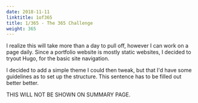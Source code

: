 ```yaml
---
date: 2018-11-11
linktitle: 1of365
title: 1/365 - The 365 Challenge
weight: 365
---
```


I realize this will take more than a day to pull off, however I can work on a page daily. Since a portfolio website is mostly static websites, I decided to tryout Hugo, for the basic site navigation. 

I decided to add a simple theme I could then tweak, but that I'd have some guidelines as to set up the structure. This sentence has to be filled out better better.

THIS WILL NOT BE SHOWN ON SUMMARY PAGE.